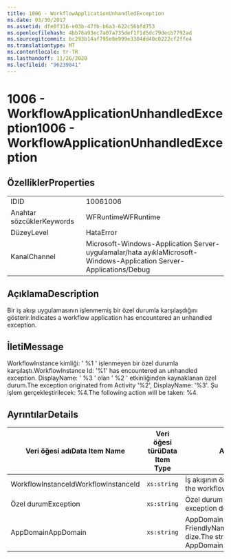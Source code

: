 ```yaml
---
title: 1006 - WorkflowApplicationUnhandledException
ms.date: 03/30/2017
ms.assetid: dfe0f316-e03b-47fb-b6a3-622c56bfd753
ms.openlocfilehash: 4bb76a93ec7a07a735def1f1d5dc79decb7792ad
ms.sourcegitcommit: bc293b14af795e0e999e3304dd40c0222cf2ffe4
ms.translationtype: MT
ms.contentlocale: tr-TR
ms.lasthandoff: 11/26/2020
ms.locfileid: "96239841"
---
```

# <a name="1006---workflowapplicationunhandledexception"></a><span data-ttu-id="829ab-102">1006 - WorkflowApplicationUnhandledException</span><span class="sxs-lookup"><span data-stu-id="829ab-102">1006 - WorkflowApplicationUnhandledException</span></span>

## <a name="properties"></a><span data-ttu-id="829ab-103">Özellikler</span><span class="sxs-lookup"><span data-stu-id="829ab-103">Properties</span></span>  
  
|||  
|-|-|  
|<span data-ttu-id="829ab-104">ID</span><span class="sxs-lookup"><span data-stu-id="829ab-104">ID</span></span>|<span data-ttu-id="829ab-105">1006</span><span class="sxs-lookup"><span data-stu-id="829ab-105">1006</span></span>|  
|<span data-ttu-id="829ab-106">Anahtar sözcükler</span><span class="sxs-lookup"><span data-stu-id="829ab-106">Keywords</span></span>|<span data-ttu-id="829ab-107">WFRuntime</span><span class="sxs-lookup"><span data-stu-id="829ab-107">WFRuntime</span></span>|  
|<span data-ttu-id="829ab-108">Düzey</span><span class="sxs-lookup"><span data-stu-id="829ab-108">Level</span></span>|<span data-ttu-id="829ab-109">Hata</span><span class="sxs-lookup"><span data-stu-id="829ab-109">Error</span></span>|  
|<span data-ttu-id="829ab-110">Kanal</span><span class="sxs-lookup"><span data-stu-id="829ab-110">Channel</span></span>|<span data-ttu-id="829ab-111">Microsoft-Windows-Application Server-uygulamalar/hata ayıkla</span><span class="sxs-lookup"><span data-stu-id="829ab-111">Microsoft-Windows-Application Server-Applications/Debug</span></span>|  
  
## <a name="description"></a><span data-ttu-id="829ab-112">Açıklama</span><span class="sxs-lookup"><span data-stu-id="829ab-112">Description</span></span>  

 <span data-ttu-id="829ab-113">Bir iş akışı uygulamasının işlenmemiş bir özel durumla karşılaşdığını gösterir.</span><span class="sxs-lookup"><span data-stu-id="829ab-113">Indicates a workflow application has encountered an unhandled exception.</span></span>  
  
## <a name="message"></a><span data-ttu-id="829ab-114">İleti</span><span class="sxs-lookup"><span data-stu-id="829ab-114">Message</span></span>  

 <span data-ttu-id="829ab-115">WorkflowInstance kimliği: ' %1 ' işlenmeyen bir özel durumla karşılaştı.</span><span class="sxs-lookup"><span data-stu-id="829ab-115">WorkflowInstance Id: '%1' has encountered an unhandled exception.</span></span>  <span data-ttu-id="829ab-116">DisplayName: ' %3 ' olan ' %2 ' etkinliğinden kaynaklanan özel durum.</span><span class="sxs-lookup"><span data-stu-id="829ab-116">The exception originated from Activity '%2', DisplayName: '%3'.</span></span>  <span data-ttu-id="829ab-117">Şu işlem gerçekleştirilecek: %4.</span><span class="sxs-lookup"><span data-stu-id="829ab-117">The following action will be taken: %4.</span></span>  
  
## <a name="details"></a><span data-ttu-id="829ab-118">Ayrıntılar</span><span class="sxs-lookup"><span data-stu-id="829ab-118">Details</span></span>  
  
|<span data-ttu-id="829ab-119">Veri öğesi adı</span><span class="sxs-lookup"><span data-stu-id="829ab-119">Data Item Name</span></span>|<span data-ttu-id="829ab-120">Veri öğesi türü</span><span class="sxs-lookup"><span data-stu-id="829ab-120">Data Item Type</span></span>|<span data-ttu-id="829ab-121">Açıklama</span><span class="sxs-lookup"><span data-stu-id="829ab-121">Description</span></span>|  
|--------------------|--------------------|-----------------|  
|<span data-ttu-id="829ab-122">WorkflowInstanceId</span><span class="sxs-lookup"><span data-stu-id="829ab-122">WorkflowInstanceId</span></span>|`xs:string`|<span data-ttu-id="829ab-123">İş akışının örnek kimliği</span><span class="sxs-lookup"><span data-stu-id="829ab-123">The instance id for the workflow</span></span>|  
|<span data-ttu-id="829ab-124">Özel durum</span><span class="sxs-lookup"><span data-stu-id="829ab-124">Exception</span></span>|`xs:string`|<span data-ttu-id="829ab-125">Özel durum için özel durum ayrıntıları</span><span class="sxs-lookup"><span data-stu-id="829ab-125">The exception details for the exception</span></span>|  
|<span data-ttu-id="829ab-126">AppDomain</span><span class="sxs-lookup"><span data-stu-id="829ab-126">AppDomain</span></span>|`xs:string`|<span data-ttu-id="829ab-127">AppDomain. CurrentDomain. FriendlyName tarafından döndürülen dize.</span><span class="sxs-lookup"><span data-stu-id="829ab-127">The string returned by AppDomain.CurrentDomain.FriendlyName.</span></span>|
